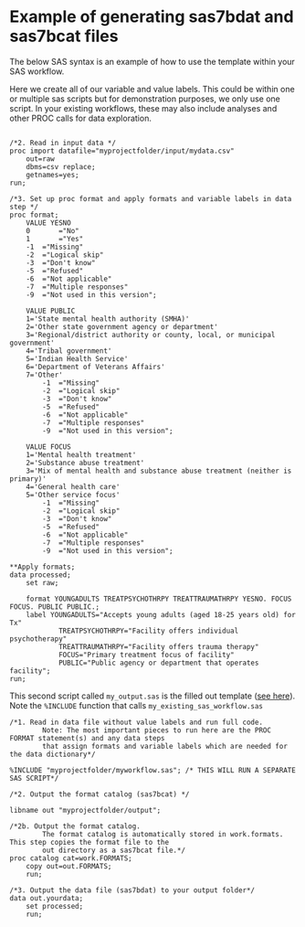 # Example of generating sas7bdat and sas7bcat files

The below SAS syntax is an example of how to use the template within your SAS workflow.

Here we create all of our variable and value labels. This could be within one or multiple sas scripts
but for demonstration purposes, we only use one script. In your existing workflows, these may also include analyses and other PROC calls for data exploration.

```sas title="my_existing_sas_workflow.sas"

/*2. Read in input data */
proc import datafile="myprojectfolder/input/mydata.csv"
	out=raw
	dbms=csv replace;
	getnames=yes;
run;

/*3. Set up proc format and apply formats and variable labels in data step */
proc format;
	VALUE YESNO
	0		="No"
	1		="Yes"
	-1	="Missing"
	-2	="Logical skip"
	-3	="Don't know"
	-5	="Refused"
	-6	="Not applicable"
	-7	="Multiple responses"
	-9	="Not used in this version";
	
	VALUE PUBLIC
	1='State mental health authority (SMHA)'
	2='Other state government agency or department'
	3='Regional/district authority or county, local, or municipal government'
	4='Tribal government'
	5='Indian Health Service'
	6='Department of Veterans Affairs'
	7='Other'
		-1	="Missing"
		-2	="Logical skip"
		-3	="Don't know"
		-5	="Refused"
		-6	="Not applicable"
		-7	="Multiple responses"
		-9	="Not used in this version";
	
	VALUE FOCUS
	1='Mental health treatment'
	2='Substance abuse treatment'
	3='Mix of mental health and substance abuse treatment (neither is primary)'
	4='General health care'
	5='Other service focus'
		-1	="Missing"
		-2	="Logical skip"
		-3	="Don't know"
		-5	="Refused"
		-6	="Not applicable"
		-7	="Multiple responses"
		-9	="Not used in this version";

**Apply formats;
data processed;
	set raw;
	
	format YOUNGADULTS TREATPSYCHOTHRPY TREATTRAUMATHRPY YESNO. FOCUS FOCUS. PUBLIC PUBLIC.;
	label YOUNGADULTS="Accepts young adults (aged 18-25 years old) for Tx"
			TREATPSYCHOTHRPY="Facility offers individual psychotherapy"
			TREATTRAUMATHRPY="Facility offers trauma therapy"
			FOCUS="Primary treatment focus of facility"
			PUBLIC="Public agency or department that operates facility";
run;
```

This second script called `my_output.sas` is the filled out template ([see here](template.md)). Note the `%INCLUDE` function that calls `my_existing_sas_workflow.sas`

```sas title="my_output.sas"
/*1. Read in data file without value labels and run full code. 
		Note: The most important pieces to run here are the PROC FORMAT statement(s) and any data steps 
		that assign formats and variable labels which are needed for the data dictionary*/

%INCLUDE "myprojectfolder/myworkflow.sas"; /* THIS WILL RUN A SEPARATE SAS SCRIPT*/

/*2. Output the format catalog (sas7bcat) */

libname out "myprojectfolder/output";

/*2b. Output the format catalog.
		The format catalog is automatically stored in work.formats. This step copies the format file to the 
		out directory as a sas7bcat file.*/
proc catalog cat=work.FORMATS;
	copy out=out.FORMATS;
	run;
	
/*3. Output the data file (sas7bdat) to your output folder*/
data out.yourdata;
	set processed;
	run;

```